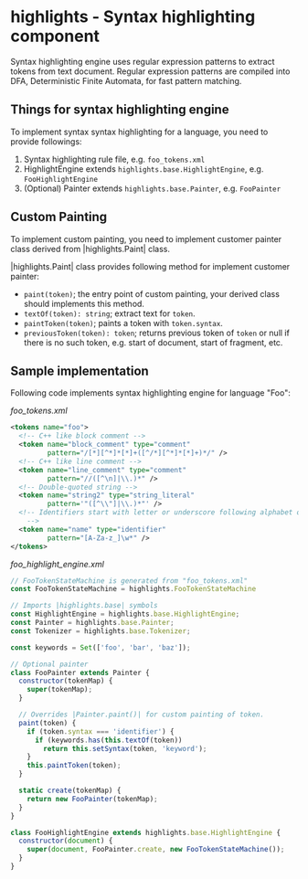 # highlights - Syntax highlighting component

Syntax highlighting engine uses regular expression patterns to extract tokens
from text document. Regular expression patterns are compiled into DFA,
Deterministic Finite Automata, for fast pattern matching.

## Things for syntax highlighting engine
To implement syntax syntax highlighting for a language, you need to provide
followings:
 1. Syntax highlighting rule file, e.g. `foo_tokens.xml`
 2. HighlightEngine extends `highlights.base.HighlightEngine`, e.g. `FooHighlightEngine`
 3. (Optional) Painter extends `highlights.base.Painter`, e.g. `FooPainter`


## Custom Painting
To implement custom painting, you need to implement customer painter class
derived from |highlights.Paint| class.

|highlights.Paint| class provides following method for implement customer
painter:
 * `paint(token)`; the entry point of custom painting, your derived class
 should implements this method.
 * `textOf(token): string`; extract text for `token`.
 * `paintToken(token)`; paints a token with `token.syntax`.
 * `previousToken(token): token`; returns previous token of `token` or null
 if there is no such token, e.g. start of document, start of fragment, etc.

## Sample implementation
Following code implements syntax highlighting engine for language "Foo":

*foo_tokens.xml*
```xml
<tokens name="foo">
  <!-- C++ like block comment -->
  <token name="block_comment" type="comment"
         pattern="/[*][^*]*[*]+([^/*][^*]*[*]+)*/" />
  <!-- C++ like line comment -->
  <token name="line_comment" type="comment"
         pattern="//([^\n]|\\.)*" />
  <!-- Double-quoted string -->
  <token name="string2" type="string_literal"
         pattern='"([^\\"]|\\.)*"' />
  <!-- Identifiers start with letter or underscore following alphabet or digit.
    -->
  <token name="name" type="identifier"
         pattern="[A-Za-z_]\w*" />
</tokens>
```

*foo_highlight_engine.xml*
```javascript
// FooTokenStateMachine is generated from "foo_tokens.xml"
const FooTokenStateMachine = highlights.FooTokenStateMachine

// Imports |highlights.base| symbols
const HighlightEngine = highlights.base.HighlightEngine;
const Painter = highlights.base.Painter;
const Tokenizer = highlights.base.Tokenizer;

const keywords = Set(['foo', 'bar', 'baz']);

// Optional painter
class FooPainter extends Painter {
  constructor(tokenMap) {
    super(tokenMap);
  }

  // Overrides |Painter.paint()| for custom painting of token.
  paint(token) {
    if (token.syntax === 'identifier') {
      if (keywords.has(this.textOf(token))
        return this.setSyntax(token, 'keyword');
    }
    this.paintToken(token);
  }

  static create(tokenMap) {
    return new FooPainter(tokenMap);
  }
}

class FooHighlightEngine extends highlights.base.HighlightEngine {
  constructor(document) {
    super(document, FooPainter.create, new FooTokenStateMachine());
  }
}
```
